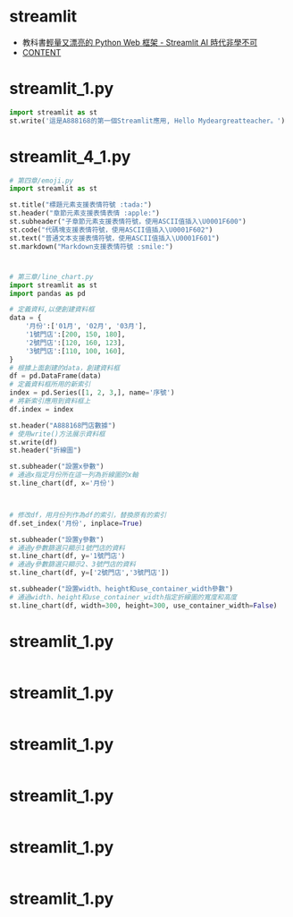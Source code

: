 # streamlit
- 教科書[輕量又漂亮的 Python Web 框架 - Streamlit AI 時代非學不可](https://www.tenlong.com.tw/products/9786267383988?list_name=srh)
- [CONTENT](CONTENT.MD)
# streamlit_1.py
```python
import streamlit as st
st.write('這是A888168的第一個Streamlit應用, Hello Mydeargreatteacher。')
```

# streamlit_4_1.py
```python
# 第四章/emoji.py
import streamlit as st

st.title("標題元素支援表情符號 :tada:")
st.header("章節元素支援表情表情 :apple:")
st.subheader("子章節元素支援表情符號，使用ASCII值插入\U0001F600")
st.code("代碼塊支援表情符號，使用ASCII值插入\U0001F602")
st.text("普通文本支援表情符號，使用ASCII值插入\U0001F601")
st.markdown("Markdown支援表情符號 :smile:")

```

# 
```python
# 第三章/line_chart.py
import streamlit as st
import pandas as pd

# 定義資料,以便創建資料框
data = {
    '月份':['01月', '02月', '03月'],
    '1號門店':[200, 150, 180],
    '2號門店':[120, 160, 123],
    '3號門店':[110, 100, 160],
}
# 根據上面創建的data，創建資料框
df = pd.DataFrame(data)
# 定義資料框所用的新索引
index = pd.Series([1, 2, 3,], name='序號')
# 將新索引應用到資料框上
df.index = index

st.header("A888168門店數據")
# 使用write()方法展示資料框
st.write(df)
st.header("折線圖")

st.subheader("設置x參數")
# 通過x指定月份所在這一列為折線圖的x軸
st.line_chart(df, x='月份')



# 修改df，用月份列作為df的索引，替換原有的索引
df.set_index('月份', inplace=True)

st.subheader("設置y參數")
# 通過y參數篩選只顯示1號門店的資料
st.line_chart(df, y='1號門店')
# 通過y參數篩選只顯示2、3號門店的資料
st.line_chart(df, y=['2號門店','3號門店'])

st.subheader("設置width、height和use_container_width參數")
# 通過width、height和use_container_width指定折線圖的寬度和高度
st.line_chart(df, width=300, height=300, use_container_width=False)
```

# streamlit_1.py
```python

```

# streamlit_1.py
```python

```

# streamlit_1.py
```python

```

# streamlit_1.py
```python

```

# streamlit_1.py
```python

```

# streamlit_1.py
```python

```
